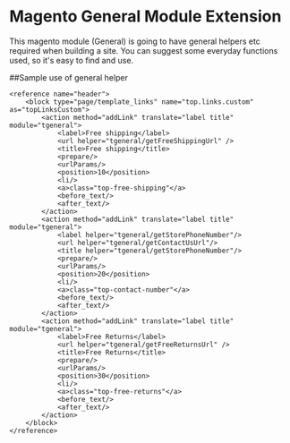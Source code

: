Magento General Module Extension
================================

This magento module (General) is going to have general helpers etc required when building a site. You can suggest some everyday functions used, so it's easy to find and use.

##Sample use of general helper

	<reference name="header">
		<block type="page/template_links" name="top.links.custom" as="topLinksCustom">
			<action method="addLink" translate="label title" module="tgeneral">
				<label>Free shipping</label>
				<url helper="tgeneral/getFreeShippingUrl" />
				<title>Free shipping</title>
				<prepare/>
				<urlParams/>
				<position>10</position>
				<li/>
				<a>class="top-free-shipping"</a>
				<before_text/>
				<after_text/>
			</action>
			<action method="addLink" translate="label title" module="tgeneral">
				<label helper="tgeneral/getStorePhoneNumber"/>
				<url helper="tgeneral/getContactUsUrl"/>
				<title helper="tgeneral/getStorePhoneNumber"/>
				<prepare/>
				<urlParams/>
				<position>20</position>
				<li/>
				<a>class="top-contact-number"</a>
				<before_text/>
				<after_text/>
			</action>
			<action method="addLink" translate="label title" module="tgeneral">
				<label>Free Returns</label>
				<url helper="tgeneral/getFreeReturnsUrl" />
				<title>Free Returns</title>
				<prepare/>
				<urlParams/>
				<position>30</position>
				<li/>
				<a>class="top-free-returns"</a>
				<before_text/>
				<after_text/>
			</action>
		</block>
	</reference>
